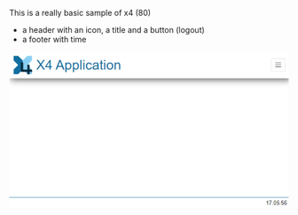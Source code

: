 This is a really basic sample of x4 (80)

- a header with an icon, a title and a button (logout)
- a footer with time



![screenshot](.\screenshot.png)
